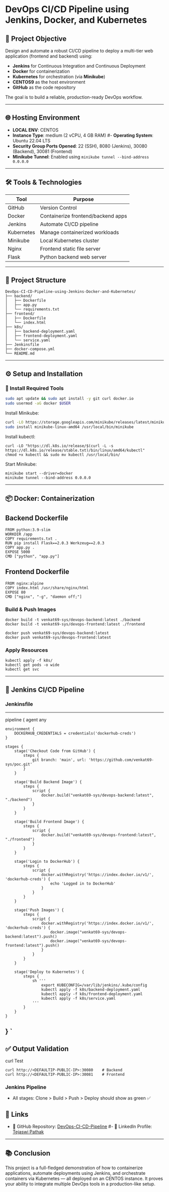 # DevOps CI/CD Pipeline using Jenkins, Docker, and Kubernetes

## 🚀 Project Objective

Design and automate a robust CI/CD pipeline to deploy a multi-tier web application (frontend and backend) using:

- **Jenkins** for Continuous Integration and Continuous Deployment
- **Docker** for containerization
- **Kubernetes** for orchestration (via **Minikube**)
- **CENTOS9**  as the host environment
- **GitHub** as the code repository

The goal is to build a reliable, production-ready DevOps workflow.

---

## 🌐 Hosting Environment

- **LOCAL ENV**: CENTOS
- **Instance Type**: medium (2 vCPU, 4 GB RAM)
#- **Operating System**: Ubuntu 22.04 LTS
- **Security Group Ports Opened**: 22 (SSH), 8080 (Jenkins), 30080 (Backend), 30081 (Frontend)
- **Minikube Tunnel**: Enabled using `minikube tunnel --bind-address 0.0.0.0`

---

## 🛠️ Tools & Technologies

| Tool       | Purpose                            |
| ---------- | ---------------------------------- |
| GitHub     | Version Control                    |
| Docker     | Containerize frontend/backend apps |
| Jenkins    | Automate CI/CD pipeline            |
| Kubernetes | Manage containerized workloads     |
| Minikube   | Local Kubernetes cluster           |
| Nginx      | Frontend static file server        |
| Flask      | Python backend web server          |

---

## 📁 Project Structure

```
DevOps-CI-CD-Pipeline-using-Jenkins-Docker-and-Kubernetes/
├── backend/
│   ├── Dockerfile
│   ├── app.py
│   └── requirements.txt
├── frontend/
│   ├── Dockerfile
│   └── index.html
├── k8s/
│   ├── backend-deployment.yaml
│   ├── frontend-deployment.yaml
│   └── service.yaml
├── Jenkinsfile
├── docker-compose.yml
└── README.md
```

---

## ⚙️ Setup and Installation

### 🔧 Install Required Tools

```bash
sudo apt update && sudo apt install -y git curl docker.io
sudo usermod -aG docker $USER
```

Install Minikube:

```bash
curl -LO https://storage.googleapis.com/minikube/releases/latest/minikube-linux-amd64
sudo install minikube-linux-amd64 /usr/local/bin/minikube
```

Install kubectl:

```
curl -LO "https://dl.k8s.io/release/$(curl -L -s https://dl.k8s.io/release/stable.txt)/bin/linux/amd64/kubectl"
chmod +x kubectl && sudo mv kubectl /usr/local/bin/
```

Start Minikube:

```
minikube start --driver=docker
minikube tunnel --bind-address 0.0.0.0
```

---

## 📦 Docker: Containerization

## Backend Dockerfile
```
FROM python:3.9-slim
WORKDIR /app
COPY requirements.txt .
RUN pip install Flask==2.0.3 Werkzeug==2.0.3
COPY app.py .
EXPOSE 5000
CMD ["python", "app.py"]
```
## Frontend Dockerfile
```
FROM nginx:alpine
COPY index.html /usr/share/nginx/html
EXPOSE 80
CMD ["nginx", "-g", "daemon off;"]
```
### Build & Push Images
```
docker build -t venkat69-sys/devops-backend:latest ./backend
docker build -t venkat69-sys/devops-frontend:latest ./frontend

docker push venkat69-sys/devops-backend:latest
docker push venkat69-sys/devops-frontend:latest

```
### Apply Resources

```
kubectl apply -f k8s/
kubectl get pods -o wide
kubectl get svc
```

---

## 🔄 Jenkins CI/CD Pipeline

### Jenkinsfile
---
pipeline {
    agent any

    environment {
        DOCKERHUB_CREDENTIALS = credentials('dockerhub-creds')
    }

    stages {
        stage('Checkout Code from GitHub') {
            steps {
                git branch: 'main', url: 'https://github.com/venkat69-sys/poc.git'
            }
        }

        stage('Build Backend Image') {
            steps {
                script {
                    docker.build("venkat69-sys/devops-backend:latest", "./backend")
                }
            }
        }

        stage('Build Frontend Image') {
            steps {
                script {
                    docker.build("venkat69-sys/devops-frontend:latest", "./frontend")
                }
            }
        }

        stage('Login to DockerHub') {
            steps {
                script {
                    docker.withRegistry('https://index.docker.io/v1/', 'dockerhub-creds') {
                        echo 'Logged in to DockerHub'
                    }
                }
            }
        }

        stage('Push Images') {
            steps {
                script {
                    docker.withRegistry('https://index.docker.io/v1/', 'dockerhub-creds') {
                        docker.image("venkat69-sys/devops-backend:latest").push()
                        docker.image("venkat69-sys/devops-frontend:latest").push()
                    }
                }
            }
        }

        stage('Deploy to Kubernetes') {
            steps {
                sh '''
                    export KUBECONFIG=/var/lib/jenkins/.kube/config
                    kubectl apply -f k8s/backend-deployment.yaml
                    kubectl apply -f k8s/frontend-deployment.yaml
                    kubectl apply -f k8s/service.yaml
                '''
            }
        }
    }
}
`
---
## ✅ Output Validation

curl Test

```
curl http://<DEFAULTIP-PUBLIC-IP>:30080    # Backend
curl http://<DEFAULTIP-PUBLIC-IP>:30081    # Frontend
```

### Jenkins Pipeline

- All stages: Clone > Build > Push > Deploy should show as green ✅


## 📎 Links

- 🔗 GitHub Repository: [DevOps-CI-CD-Pipeline](https://github.com/venkat69-sys/poc)
#- 🔗 LinkedIn Profile: [Tejaswi Pathak](https://www.linkedin.com/in/tejaswi-pathak)

---

## 📚 Conclusion

This project is a full-fledged demonstration of how to containerize applications, automate deployments using Jenkins, and orchestrate containers via Kubernetes — all deployed on an CENTOS instance. It proves your ability to integrate multiple DevOps tools in a production-like setup.

